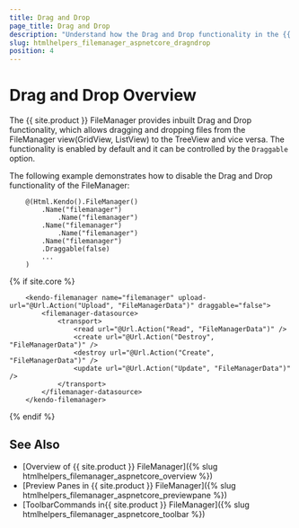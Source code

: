 ```yaml
---
title: Drag and Drop
page_title: Drag and Drop
description: "Understand how the Drag and Drop functionality in the {{ site.product }} FileManager enable you to manage the files"
slug: htmlhelpers_filemanager_aspnetcore_dragndrop
position: 4
---
```


# Drag and Drop Overview

The {{ site.product }} FileManager provides inbuilt Drag and Drop functionality, which allows dragging and dropping files from the FileManager view(GridView, ListView) to the TreeView and vice versa. The functionality is enabled by default and it can be controlled by the `Draggable` option.


The following example demonstrates how to disable the Drag and Drop functionality of the FileManager:

```HtmlHelper
    @(Html.Kendo().FileManager()
        .Name("filemanager")              
            .Name("filemanager")              
        .Name("filemanager")              
            .Name("filemanager")              
        .Name("filemanager")              
        .Draggable(false)
        ...
    )
```
{% if site.core %}
```TagHelper
    <kendo-filemanager name="filemanager" upload-url="@Url.Action("Upload", "FileManagerData")" draggable="false">
        <filemanager-datasource>
            <transport>
                <read url="@Url.Action("Read", "FileManagerData")" />
                <create url="@Url.Action("Destroy", "FileManagerData")" />
                <destroy url="@Url.Action("Create", "FileManagerData")" />
                <update url="@Url.Action("Update", "FileManagerData")" />
            </transport>
        </filemanager-datasource>
    </kendo-filemanager>
```
{% endif %}


## See Also

* [Overview of {{ site.product }} FileManager]({% slug htmlhelpers_filemanager_aspnetcore_overview %})
* [Preview Panes in {{ site.product }} FileManager]({% slug htmlhelpers_filemanager_aspnetcore_previewpane %})
* [ToolbarCommands in{{ site.product }} FileManager]({% slug htmlhelpers_filemanager_aspnetcore_toolbar %})
